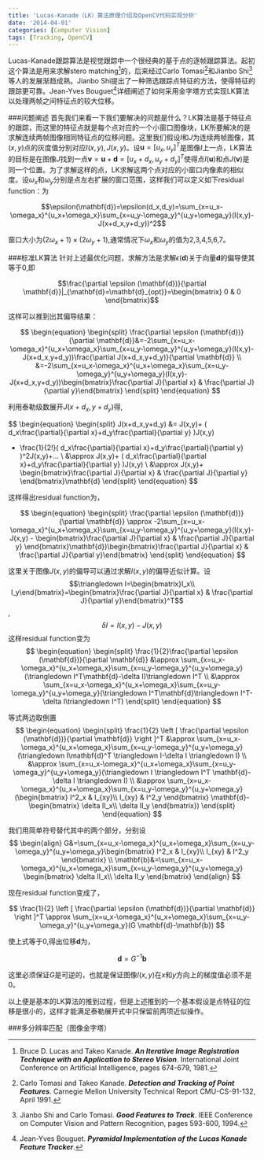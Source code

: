 ```yaml
---
title: 'Lucas-Kanade（LK）算法原理介绍及OpenCV代码实现分析'
date: '2014-04-01'
categories: [Computer Vision]
tags: [Tracking, OpenCV]
---
```


Lucas-Kanade跟踪算法是视觉跟踪中一个很经典的基于点的逐帧跟踪算法。起初这个算法是用来求解stero matching[^1]的，后来经过Carlo Tomasi[^2]和Jianbo Shi[^3]等人的发展渐趋成熟。Jianbo Shi提出了一种筛选跟踪点特征的方法，使得特征的跟踪更可靠。Jean-Yves Bouguet[^4]详细阐述了如何采用金字塔方式实现LK算法以处理两帧之间特征点的较大位移。

###问题阐述
首先我们来看一下我们要解决的问题是什么？LK算法是基于特征点的跟踪，而这里的特征点就是每个点对应的一个小窗口图像块，LK所要解决的是求解连续两帧图像相同特征点的位移问题。这里我们假设$I$和$J$为连续两帧图像，其$(x,y)$点的灰度值分别对应$I(x,y), J(x,y)$。设$\mathbf{u}=[u_x,u_y]^T$是图像$I$上一点，LK算法的目标是在图像$J$找到一点$\mathbf{v}= \mathbf{u} + \mathbf{d} = [u_x+d_x,u_y+d_y]^T$使得点$I(\mathbf{u})$和点$J(\mathbf{v})$是同一个位置。为了求解这样的点，LK求解这两个点对应的小窗口内像素的相似度。设$\omega_x$和$\omega_y$分别是点左右扩展的窗口范围，这样我们可以定义如下residual function：为

$$\epsilon(\mathbf{d})=\epsilon(d_x,d_y)=\sum_{x=u_x-\omega_x}^{u_x+\omega_x}\sum_{x=u_y-\omega_y}^{u_y+\omega_y}(I(x,y)-J(x+d_x,y+d_y))^2$$

窗口大小为$(2\omega_x+1)\times (2\omega_y+1)$,通常情况下$\omega_x$和$\omega_y$的值为2,3,4,5,6,7。

###标准LK算法
针对上述最优化问题，求解方法是求解$\epsilon(\mathbf{d})$关于向量$\mathbf{d}$的偏导使其等于0,即

$$\frac{\partial \epsilon (\mathbf{d})}{\partial \mathbf{d}}|_{\mathbf{d}=\mathbf{d}_{opt}}=\begin{bmatrix}
0 & 0
\end{bmatrix}$$

这样可以推到出其偏导结果：

$$
\begin{equation}
\begin{split} 
\frac{\partial \epsilon (\mathbf{d})}{\partial \mathbf{d}}&=-2\sum_{x=u_x-\omega_x}^{u_x+\omega_x}\sum_{x=u_y-\omega_y}^{u_y+\omega_y}(I(x,y)-J(x+d_x,y+d_y))\frac{\partial J(x+d_x,y+d_y)}{\partial \mathbf{d}} \\
&=-2\sum_{x=u_x-\omega_x}^{u_x+\omega_x}\sum_{x=u_y-\omega_y}^{u_y+\omega_y}(I(x,y)-J(x+d_x,y+d_y))\begin{bmatrix}\frac{\partial J}{\partial x} & \frac{\partial J}{\partial y}\end{bmatrix}
\end{split}
\end{equation}
$$

利用泰勒级数展开$J(x+d_x,y+d_y)$得,

$$
\begin{equation}
\begin{split} 
J(x+d_x,y+d_y) &= J(x,y)+ ( d_x\frac{\partial}{\partial x}+d_y\frac{\partial}{\partial y} )J(x,y)
+ \frac{1}{2!}( d_x\frac{\partial}{\partial x}+d_y\frac{\partial}{\partial y} )^2J(x,y)+... \\
&\approx J(x,y)+ ( d_x\frac{\partial}{\partial x}+d_y\frac{\partial}{\partial y} )J(x,y) \\
&\approx J(x,y)+ \begin{bmatrix}\frac{\partial J}{\partial x} & \frac{\partial J}{\partial y} \end{bmatrix}\mathbf{d}
\end{split}
\end{equation}
$$

这样得出residual function为，

$$
\begin{equation}
\begin{split} 
\frac{\partial \epsilon (\mathbf{d})}{\partial \mathbf{d}} \approx -2\sum_{x=u_x-\omega_x}^{u_x+\omega_x}\sum_{x=u_y-\omega_y}^{u_y+\omega_y}(I(x,y)-J(x,y) - \begin{bmatrix}\frac{\partial J}{\partial x} & \frac{\partial J}{\partial y} \end{bmatrix}\mathbf{d})\begin{bmatrix}\frac{\partial J}{\partial x} & \frac{\partial J}{\partial y}\end{bmatrix}
\end{split}
\end{equation}
$$

这里关于图像$J(x,y)$的偏导可以通过求解$I(x,y)$的偏导近似计算。设
$$\triangledown I=\begin{bmatrix}I_x\\ I_y\end{bmatrix}=\begin{bmatrix}\frac{\partial J}{\partial x} & \frac{\partial J}{\partial y}\end{bmatrix}^T$$, $$\delta I=I(x,y)-J(x,y)$$
这样residual function变为
$$
\begin{equation}
\begin{split} 
\frac{1}{2}\frac{\partial \epsilon (\mathbf{d})}{\partial \mathbf{d}} &\approx \sum_{x=u_x-\omega_x}^{u_x+\omega_x}\sum_{x=u_y-\omega_y}^{u_y+\omega_y}(\triangledown I^T\mathbf{d}-\delta I)\triangledown I^T \\
&\approx \sum_{x=u_x-\omega_x}^{u_x+\omega_x}\sum_{x=u_y-\omega_y}^{u_y+\omega_y}(\triangledown I^T\mathbf{d}\triangledown I^T-\delta I\triangledown I^T)
\end{split}
\end{equation}
$$

等式两边取倒置
$$
\begin{equation}
\begin{split} 
\frac{1}{2} \left [ \frac{\partial \epsilon (\mathbf{d})}{\partial \mathbf{d}} \right ]^T &\approx \sum_{x=u_x-\omega_x}^{u_x+\omega_x}\sum_{x=u_y-\omega_y}^{u_y+\omega_y}(\triangledown I\mathbf{d}^T \triangledown I-\delta I \triangledown I) \\
&\approx \sum_{x=u_x-\omega_x}^{u_x+\omega_x}\sum_{x=u_y-\omega_y}^{u_y+\omega_y}(\triangledown I \triangledown I^T \mathbf{d}-\delta I  \triangledown I) \\
&\approx \sum_{x=u_x-\omega_x}^{u_x+\omega_x}\sum_{x=u_y-\omega_y}^{u_y+\omega_y}(\begin{bmatrix}
I^2_x & I_{xy}\\ 
I_{xy} & I^2_y
\end{bmatrix} \mathbf{d}-\begin{bmatrix}
\delta II_x\\ 
\delta II_y
\end{bmatrix})
\end{split}
\end{equation}
$$

我们用简单符号替代其中的两个部分，分别设
$$
\begin{align}
G&=\sum_{x=u_x-\omega_x}^{u_x+\omega_x}\sum_{x=u_y-\omega_y}^{u_y+\omega_y}\begin{bmatrix}
I^2_x & I_{xy}\\ 
I_{xy} & I^2_y
\end{bmatrix} \\
\mathbf{b}&=\sum_{x=u_x-\omega_x}^{u_x+\omega_x}\sum_{x=u_y-\omega_y}^{u_y+\omega_y} \begin{bmatrix}
\delta II_x\\ 
\delta II_y
\end{bmatrix}
\end{align}
$$

现在residual function变成了，

$$
\frac{1}{2} \left [ \frac{\partial \epsilon (\mathbf{d})}{\partial \mathbf{d}} \right ]^T 
\approx \sum_{x=u_x-\omega_x}^{u_x+\omega_x}\sum_{x=u_y-\omega_y}^{u_y+\omega_y}(G \mathbf{d}-\mathbf{b})
$$

使上式等于0,得出位移$\mathbf{d}$为，

$$\mathbf{d}=G^{-1}\mathbf{b}$$

这里必须保证$G$是可逆的，也就是保证图像$I(x,y)$在$x$和$y$方向上的梯度值必须不是0。

以上便是基本的LK算法的推到过程，但是上述推到的一个基本假设是点特征的位移是很小的，这样才能满足泰勒展开式中只保留前两项近似操作。

###多分辨率匹配（图像金字塔）





[^1]: Bruce D. Lucas and Takeo Kanade. _**An Iterative Image Registration Technique with an Application to Stereo Vision**_. International Joint Conference on Artificial Intelligence, pages 674-679, 1981.
[^2]: Carlo Tomasi and Takeo Kanade. _**Detection and Tracking of Point Features**_. Carnegie Mellon University Technical Report CMU-CS-91-132, April 1991.
[^3]: Jianbo Shi and Carlo Tomasi. _**Good Features to Track**_. IEEE Conference on Computer Vision and Pattern Recognition, pages 593-600, 1994.
[^4]: Jean-Yves Bouguet. _**Pyramidal Implementation of the Lucas Kanade Feature Tracker**_.
